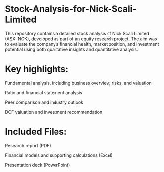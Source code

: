 # Stock-Analysis-for-Nick-Scali-Limited
This repository contains a detailed stock analysis of Nick Scali Limited (ASX: NCK), developed as part of an equity research project. The aim was to evaluate the company’s financial health, market position, and investment potential using both qualitative insights and quantitative analysis.

# Key highlights:

Fundamental analysis, including business overview, risks, and valuation

Ratio and financial statement analysis

Peer comparison and industry outlook

DCF valuation and investment recommendation

# Included Files:

Research report (PDF)

Financial models and supporting calculations (Excel)

Presentation deck (PowerPoint)
